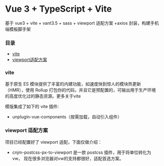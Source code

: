 # Vue 3 + TypeScript + Vite
  基于 vue3 + vite + vant3.5 + sass + viewport 适配方案 +axios 封装，构建手机端模板脚手架

### 目录
- [vite](###vite)
- [viewport适配方案](###viewport适配方案)


### vite
基于原生 ES 模块提供了丰富的内建功能，如速度快到惊人的模块热更新（HMR），使用 Rollup 打包你的代码，并且它是预配置的，可输出用于生产环境的高度优化过的静态资源。更多关于vite

模版集成了如下的 vite 插件:

- unplugin-vue-components（按需加载，自动引入组件）


### viewport 适配方案
项目已经配置好了 viewport 适配，下面仅做介绍：
- cnjm-postcss-px-to-viewport 是一款 postcss 插件，用于将单位转化为 vw， 现在很多浏览器对vw的支持都很好，适配首选方案。
